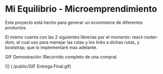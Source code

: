 # Mi Equilibrio - Microemprendimiento

Este proyecto está hecho para generar un ecommerce de diferentes productos.

El mismo cuenta con las 2 siguientes librerias por el momento: react-router-dom, el cual uso para manejar las rutas y los links a dichas rutas, y bootstrap, que lo implementaré mas adelante.

GIF Demostración (Recorrido completo de una compra)

![] (./public/GIF Entrega Final.gif)